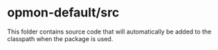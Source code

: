 # opmon-default/src

This folder contains source code that will automatically be added to the classpath when
the package is used.
